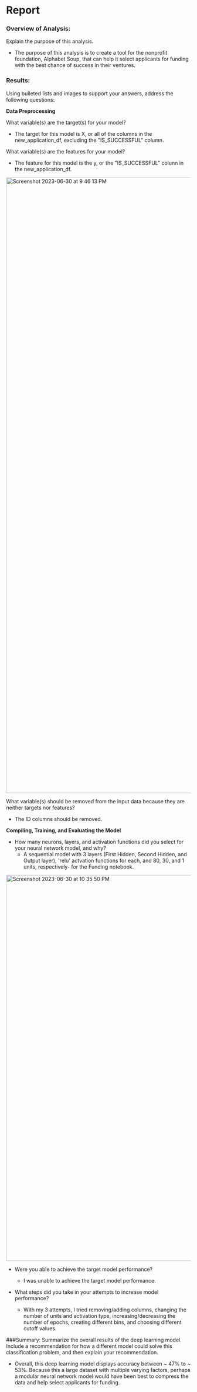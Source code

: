 # Report
### Overview of Analysis: 
Explain the purpose of this analysis.

- The purpose of this analysis is to create a tool for the nonprofit foundation, Alphabet Soup, that can help it select applicants for funding with the best chance of success in their ventures. 

### Results: 
Using bulleted lists and images to support your answers, address the following questions:

**Data Preprocessing**

What variable(s) are the target(s) for your model?
- The target for this model is X, or all of the columns in the new_application_df, excluding the "IS_SUCCESSFUL" column.
  
What variable(s) are the features for your model?
- The feature for this model is the y, or the "IS_SUCCESSFUL" colunn in the new_application_df.
  
<img width="1675" alt="Screenshot 2023-06-30 at 9 46 13 PM" src="https://github.com/margaretkhendre/Nonprofit-Funding-vs-Deep-Learning-Challenge-/assets/121995835/23d633de-b256-43cd-8870-50b888274b3a">

What variable(s) should be removed from the input data because they are neither targets nor features?
- The ID columns should be removed.
  
**Compiling, Training, and Evaluating the Model**

- How many neurons, layers, and activation functions did you select for your neural network model, and why?
    - A sequential model with 3 layers (First Hidden, Second Hidden, and Output layer), 'relu' actvation functions for each, and 80, 30, and 1 units, respectively- for the Funding notebook.

<img width="1050" alt="Screenshot 2023-06-30 at 10 35 50 PM" src="https://github.com/margaretkhendre/Nonprofit-Funding-vs-Deep-Learning-Challenge-/assets/121995835/7e0fd653-9d2a-446a-8e3c-7b24db01805e">

- Were you able to achieve the target model performance?
    - I was unable to achieve the target model performance.
  
- What steps did you take in your attempts to increase model performance?
  - With my 3 attempts, I tried removing/adding columns, changing the number of units and activation type, increasing/decreasing the number of epochs, creating different bins, and choosing different cutoff values.
  
###Summary: 
Summarize the overall results of the deep learning model. Include a recommendation for how a different model could solve this classification problem, and then explain your recommendation.

- Overall, this deep learning model displays accuracy between ~ 47% to ~ 53%. Because this a large dataset with multiple varying factors, perhaps a modular neural network model would have been best to compress the data and help select applicants for funding.
